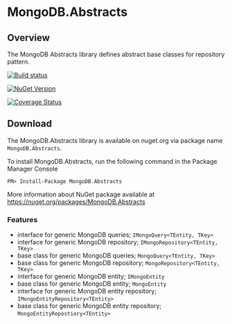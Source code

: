 # MongoDB.Abstracts

## Overview

The MongoDB Abstracts library defines abstract base classes for repository pattern.

[![Build status](https://github.com/loresoft/MongoDB.Abstracts/workflows/Build/badge.svg)](https://github.com/loresoft/MongoDB.Abstracts/actions)

[![NuGet Version](https://img.shields.io/nuget/v/MongoDB.Abstracts.svg?style=flat-square)](https://www.nuget.org/packages/MongoDB.Abstracts/)   

[![Coverage Status](https://coveralls.io/repos/github/loresoft/MongoDB.Abstracts/badge.svg?branch=master)](https://coveralls.io/github/loresoft/MongoDB.Abstracts?branch=master)

## Download

The MongoDB.Abstracts library is available on nuget.org via package name `MongoDB.Abstracts`.

To install MongoDB.Abstracts, run the following command in the Package Manager Console

    PM> Install-Package MongoDB.Abstracts
    
More information about NuGet package available at
<https://nuget.org/packages/MongoDB.Abstracts>


### Features

* interface for generic MongoDB queries; `IMongoQuery<TEntity, TKey>`
* interface for generic MongoDB repository; `IMongoRepository<TEntity, TKey>`
* base class for generic MongoDB queries; `MongoQuery<TEntity, TKey>`
* base class for generic MongoDB repository; `MongoRepository<TEntity, TKey>`
* interface for generic MongoDB entity; `IMongoEntity`
* base class for generic MongoDB entity; `MongoEntity`
* interface for generic MongoDB entity repository; `IMongoEntityRepository<TEntity>`
* base class for generic MongoDB entity repository; `MongoEntityRepostiory<TEntity>`
